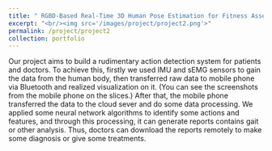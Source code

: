 ```yaml
---
title: " RGBD-Based Real-Time 3D Human Pose Estimation for Fitness Assessment"
excerpt: "<br/><img src='/images/project/project2.png'>"
permalink: /project/project2
collection: portfolio
---
```


Our project aims to build a rudimentary action detection system for patients and doctors. To achieve this, firstly we used IMU and sEMG sensors to gain the data from the human body, then transferred raw data to mobile phone via Bluetooth and realized visualization on it. (You can see the screenshots from the mobile phone on the slices.) After that, the mobile phone transferred the data to the cloud sever and do some data processing. We applied some neural network algorithms to identify some actions and features, and through this processing, it can generate reports contains gait or other analysis. Thus, doctors can download the reports remotely to make some diagnosis or give some treatments. 
